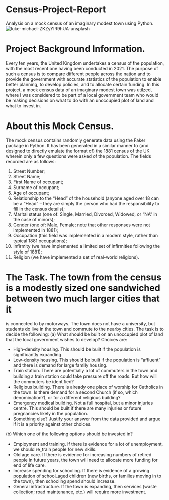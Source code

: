 # Census-Project-Report
Analysis on a mock census of an imaginary modest town using Python.
![luke-michael-ZKZyYIR9hUA-unsplash](https://github.com/Abisola-Raji/Census-Project-Report-/assets/157732949/675cfcd4-f318-4bf8-8e82-04aab150fa9c)

# Project Background Information. 
Every ten years, the United Kingdom undertakes a census of the population, with the most recent one having 
been conducted in 2021. The purpose of such a census is to compare different people across the nation and to 
provide the government with accurate statistics of the population to enable better planning, to develop policies, 
and to allocate certain funding. 
In this project, a mock census data of an imaginary modest town was utilzed, where I was considered to be part of a local government team who would be making decisions on what to do with an 
unoccupied plot of land and what to invest in.

# About this Mock Census. 
The mock census contains randomly generate data using the Faker package in Python. It has 
been generated in a similar manner to (and designed to directly emulate the format of) the 1881 census of the 
UK wherein only a few questions were asked of the population. The fields recorded are as follows: 
1. Street Number; 
2. Street Name; 
3. First Name of occupant; 
4. Surname of occupant; 
5. Age of occupant; 
6. Relationship to the “Head” of the household (anyone aged over 18 can be a “Head” – they are simply 
the person who had the responsibility to fill in the census details); 
7. Marital status (one of: Single, Married, Divorced, Widowed, or “NA” in the case of minors); 
8. Gender (one of: Male, Female; note that other responses were not implemented in 1881); 
9. Occupation (this field was implemented in a modern style, rather than typical 1881 occupations); 
10. Infirmity (we have implemented a limited set of infirmities following the style of 1881); 
11. Religion (we have implemented a set of real-world religions).

# The Task. The town from the census is a modestly sized one sandwiched between two much larger cities that it 
is connected to by motorways. The town does not have a university, but students do live in the town and 
commute to the nearby cities. The task is to decide the following: 
(a) What should be built on an unoccupied plot of land that the local government wishes to 
develop? Choices are:
- High-density housing. This should be built if the population is significantly expanding.
- Low-density housing. This should be built if the population is “affluent” and there is 
demand for large family housing.
- Train station. There are potentially a lot of commuters in the town and building a train 
station could take pressure off the roads. But how will the commuters be identified?
- Religious building. There is already one place of worship for Catholics in the town. Is 
there demand for a second Church (if so, which denomination?), or for a different religious building?
- Emergency medical building. Not a full hospital, but a minor injuries centre. This should 
be built if there are many injuries or future pregnancies likely in the population. 
- Something else? 
Justify your answer from the data provided and argue if it is a priority against other choices.

(b) Which one of the following options should be invested in?
- Employment and training. If there is evidence for a lot of unemployment, we should re_train people for new skills. 
- Old age care. If there is evidence for increasing numbers of retired people in future years, 
the town will need to allocate more funding for end of life care. 
- Increase spending for schooling. If there is evidence of a growing population of school_aged children (new births, or families moving in to the town), then schooling spend should increase. 
- General infrastructure. If the town is expanding, then services (waste collection; road maintenance, etc.) will require more investment. 

